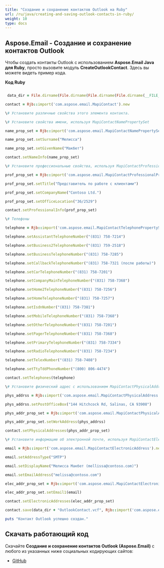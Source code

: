 ```yaml
---
title: "Создание и сохранение контактов Outlook на Ruby"
url: /ru/java/creating-and-saving-outlook-contacts-in-ruby/
weight: 10
type: docs
---
```


## **Aspose.Email - Создание и сохранение контактов Outlook**
Чтобы создать контакты Outlook с использованием **Aspose.Email Java для Ruby**, просто вызовите модуль **CreateOutlookContact**. Здесь вы можете видеть пример кода.

**Код Ruby**

```ruby

 data_dir = File.dirname(File.dirname(File.dirname(File.dirname(__FILE__)))) + '/data/'

contact = Rjb::import('com.aspose.email.MapiContact').new

\# Установите различные свойства этого элемента контакта.

\# Установите свойства имени, используя MapiContactNamePropertySet

name_prop_set = Rjb::import('com.aspose.email.MapiContactNamePropertySet').new

name_prop_set.setSurname("Мелисса")

name_prop_set.setGivenName("Макбет")

contact.setNameInfo(name_prop_set)

\# Установите профессиональные свойства, используя MapiContactProfessionalPropertySet

prof_prop_set = Rjb::import('com.aspose.email.MapiContactProfessionalPropertySet').new

prof_prop_set.setTitle("Представитель по работе с клиентами")

prof_prop_set.setCompanyName("Contoso Ltd.")

prof_prop_set.setOfficeLocation("36/2529")

contact.setProfessionalInfo(prof_prop_set)

\# Телефоны

telephone = Rjb::import('com.aspose.email.MapiContactTelephonePropertySet').new

telephone.setAssistantTelephoneNumber("(831) 758-7214")

telephone.setBusiness2TelephoneNumber("(831) 759-2518")

telephone.setBusinessTelephoneNumber("(831) 758-7285")

telephone.setCallbackTelephoneNumber("(831) 758-7321 (после работы)")

telephone.setCarTelephoneNumber("(831) 758-7201")

telephone.setCompanyMainTelephoneNumber("(831) 758-7368")

telephone.setHome2TelephoneNumber("(831) 758-7256")

telephone.setHomeTelephoneNumber("(831) 758-7257")

telephone.setIsdnNumber("(831) 758-7381")

telephone.setMobileTelephoneNumber("(831) 758-7368")

telephone.setOtherTelephoneNumber("(831) 758-7201")

telephone.setPagerTelephoneNumber("(831) 758-7368")

telephone.setPrimaryTelephoneNumber("(831) 758-7334")

telephone.setRadioTelephoneNumber("(831) 758-7234")

telephone.setTelexNumber("(831) 758-7408")

telephone.setTtyTddPhoneNumber("(800) 806-4474")

contact.setTelephones(telephone)

\# Установите физический адрес с использованием MapiContactPhysicalAddress и MapiContactPhysicalAddressPropertySet

phys_addrss = Rjb::import('com.aspose.email.MapiContactPhysicalAddress').new

phys_addrss.setPostOfficeBox("144 Hitchcock Rd, Salinas, CA 93908")

phys_addr_prop_set = Rjb::import('com.aspose.email.MapiContactPhysicalAddressPropertySet').new

phys_addr_prop_set.setWorkAddress(phys_addrss)

contact.setPhysicalAddresses(phys_addr_prop_set)

\# Установите информацию об электронной почте, используя MapiContactElectronicAddress и MapiContactElectronicAddressPropertySet

email = Rjb::import('com.aspose.email.MapiContactElectronicAddress').new

email.setAddressType("SMTP")

email.setDisplayName("Мелисса Макбет (mellissa@contoso.com)")

email.setEmailAddress("melissa@contoso.com")

elec_addr_prop_set = Rjb::import('com.aspose.email.MapiContactElectronicAddressPropertySet').new

elec_addr_prop_set.setEmail1(email)

contact.setElectronicAddresses(elec_addr_prop_set)

contact.save(data_dir + "OutlookContact.vcf", Rjb::import('com.aspose.email.ContactSaveFormat').VCard)

puts "Контакт Outlook успешно создан."

```
## **Скачать работающий код**
Скачайте **Создание и сохранение контактов Outlook (Aspose.Email)** с любого из указанных ниже социальных кодирующих сайтов:

- [GitHub](https://github.com/aspose-email/Aspose.Email-for-Java/blob/master/Plugins/Aspose_Email_Java_for_Ruby/lib/asposeemailjava/Outlook/createoutlookcontact.rb)
